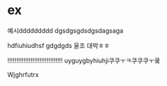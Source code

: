 # ex
예시ddddddddd
dgsdgsgdsdgsdagsaga


hdfiuhiudhsf
gdgdgds
울조 대박ㅎㅎ


!!!!!!!!!!!!!!!!!!!!!!!!!!!!!!!
uyguygbyhiuhji쿠쿠ㅜㅋ쿠쿠쿠ㅜ쿸


Wjghrfutrx